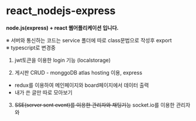 # react_nodejs-express

**node.js(express) + react 웹어플리케이션 입니다.** <br/>

 ※ 서버와 통신하는 코드는 service 폴더에 따로 class문법으로 작성후 export <br/>
 ※ typescript로 변경중 <br/>
 
1. jwt토큰을 이용한 login 기능 (localstorage)
 
2. 게시판 CRUD - monggoDB atlas hosting 이용, express
 - redux를 이용하여 메인페이지와 board페이지에서 데이터 출력
 - 내가 쓴 글만 따로 모아보기

3. ~~SSE(server sent event)를 이용한 관리자와 채팅기능~~ socket.io를 이용한 관리자와 
